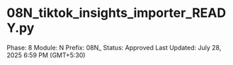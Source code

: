 # 08N_tiktok_insights_importer_READY.py

Phase: 8
Module: N
Prefix: 08N_
Status: Approved
Last Updated: July 28, 2025 6:59 PM (GMT+5:30)
